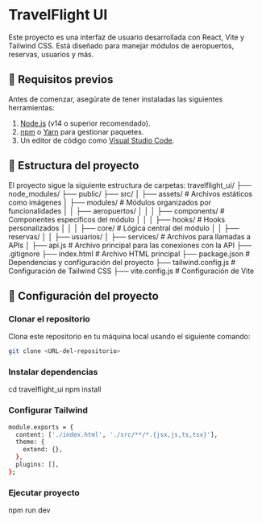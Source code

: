 # TravelFlight UI

Este proyecto es una interfaz de usuario desarrollada con React, Vite y Tailwind CSS. Está diseñado para manejar módulos de aeropuertos, reservas, usuarios y más.

## 🚀 Requisitos previos

Antes de comenzar, asegúrate de tener instaladas las siguientes herramientas:

1. [Node.js](https://nodejs.org/) (v14 o superior recomendado).
2. [npm](https://www.npmjs.com/) o [Yarn](https://yarnpkg.com/) para gestionar paquetes.
3. Un editor de código como [Visual Studio Code](https://code.visualstudio.com/).

## 📂 Estructura del proyecto

El proyecto sigue la siguiente estructura de carpetas:
travelflight_ui/ ├── node_modules/ ├── public/ ├── src/ │ ├── assets/ # Archivos estáticos como imágenes │ ├── modules/ # Módulos organizados por funcionalidades │ │ ├── aeropuertos/ │ │ │ ├── components/ # Componentes específicos del módulo │ │ │ ├── hooks/ # Hooks personalizados │ │ │ ├── core/ # Lógica central del módulo │ │ ├── reservas/ │ │ ├── usuarios/ │ ├── services/ # Archivos para llamadas a APIs │ ├── api.js # Archivo principal para las conexiones con la API ├── .gitignore ├── index.html # Archivo HTML principal ├── package.json # Dependencias y configuración del proyecto ├── tailwind.config.js # Configuración de Tailwind CSS ├── vite.config.js # Configuración de Vite

## 🔧 Configuración del proyecto

### Clonar el repositorio

Clona este repositorio en tu máquina local usando el siguiente comando:

```bash
git clone <URL-del-repositorio>
```

### Instalar dependencias

cd travelflight_ui
npm install

### Configurar Tailwind

```bash
module.exports = {
  content: ['./index.html', './src/**/*.{jsx,js,ts,tsx}'],
  theme: {
    extend: {},
  },
  plugins: [],
};
```

### Ejecutar proyecto
npm run dev